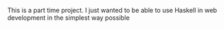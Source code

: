 This is a part time project.
I just wanted to be able to use Haskell in web development in the simplest way possible
